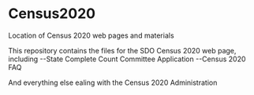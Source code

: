 # Census2020
Location of Census 2020 web pages and materials

This repository contains the files for the SDO Census 2020 web page, including
--State Complete Count Committee Application
--Census 2020 FAQ

And everything else ealing with the Census 2020 Administration
